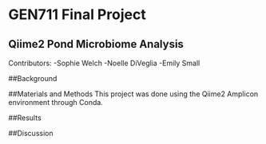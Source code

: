 # GEN711 Final Project
## Qiime2 Pond Microbiome Analysis
Contributors:
-Sophie Welch
-Noelle DiVeglia
-Emily Small 

##Background

##Materials and Methods
This project was done using the Qiime2 Amplicon environment through Conda.

##Results

##Discussion
